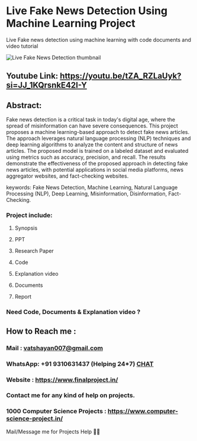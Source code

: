 # Live Fake News Detection Using Machine Learning Project
Live Fake news detection using machine learning with code documents and video tutorial

![Live Fake News Detection thumbnail](https://github.com/user-attachments/assets/06c11cea-27e6-4d52-902e-9605ee6a0b36)

## Youtube Link: https://youtu.be/tZA_RZLaUyk?si=JJ_1KQrsnkE42I-Y

## Abstract: 
Fake news detection is a critical task in today's digital age, where the spread of misinformation can have severe consequences. This project proposes a machine learning-based approach to detect fake news articles. The approach leverages natural language processing (NLP) techniques and deep learning algorithms to analyze the content and structure of news articles. The proposed model is trained on a labeled dataset and evaluated using metrics such as accuracy, precision, and recall. The results demonstrate the effectiveness of the proposed approach in detecting fake news articles, with potential applications in social media platforms, news aggregator websites, and fact-checking websites.

keywords: Fake News Detection, Machine Learning, Natural Language Processing (NLP), Deep Learning, Misinformation, Disinformation, Fact-Checking.

### Project include: 

1. Synopsis

2. PPT

3. Research Paper


4. Code

5. Explanation video

6. Documents

7. Report


### Need Code, Documents & Explanation video ? 

## How to Reach me :

### Mail : vatshayan007@gmail.com 

### WhatsApp: +91 9310631437 (Helping 24*7) **[CHAT](https://wa.me/message/CHWN2AHCPMAZK1)** 

### Website : https://www.finalproject.in/

### Contact me for any kind of help on projects.
### 1000 Computer Science Projects : https://www.computer-science-project.in/


Mail/Message me for Projects Help 🙏🏻

